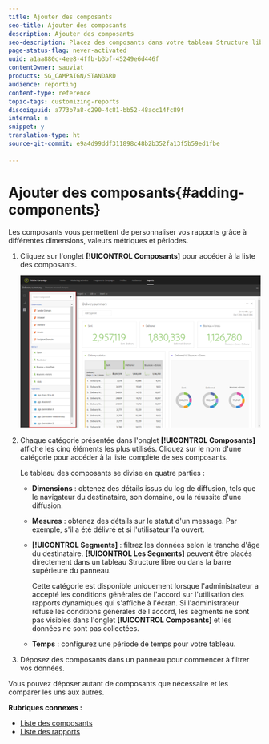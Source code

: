 ```yaml
---
title: Ajouter des composants
seo-title: Ajouter des composants
description: Ajouter des composants
seo-description: Placez des composants dans votre tableau Structure libre afin de commencer à filtrer les données et créer votre rapport.
page-status-flag: never-activated
uuid: a1aa880c-4ee8-4ffb-b3bf-45249e6d446f
contentOwner: sauviat
products: SG_CAMPAIGN/STANDARD
audience: reporting
content-type: reference
topic-tags: customizing-reports
discoiquuid: a773b7a8-c290-4c81-bb52-48acc14fc89f
internal: n
snippet: y
translation-type: ht
source-git-commit: e9a4d99ddf311898c48b2b352fa13f5b59ed1fbe

---
```



# Ajouter des composants{#adding-components}

Les composants vous permettent de personnaliser vos rapports grâce à différentes dimensions, valeurs métriques et périodes.

1. Cliquez sur l'onglet **[!UICONTROL Composants]** pour accéder à la liste des composants.

   ![](assets/dynamic_report_components.png)

1. Chaque catégorie présentée dans l'onglet **[!UICONTROL Composants]** affiche les cinq éléments les plus utilisés. Cliquez sur le nom d'une catégorie pour accéder à la liste complète de ses composants.

   Le tableau des composants se divise en quatre parties :

   * **Dimensions** : obtenez des détails issus du log de diffusion, tels que le navigateur du destinataire, son domaine, ou la réussite d'une diffusion.
   * **Mesures** : obtenez des détails sur le statut d'un message. Par exemple, s'il a été délivré et si l'utilisateur l'a ouvert.
   * **[!UICONTROL Segments]** : filtrez les données selon la tranche d'âge du destinataire. **[!UICONTROL Les Segments]** peuvent être placés directement dans un tableau Structure libre ou dans la barre supérieure du panneau.

      Cette catégorie est disponible uniquement lorsque l'administrateur a accepté les conditions générales de l'accord sur l'utilisation des rapports dynamiques qui s'affiche à l'écran. Si l'administrateur refuse les conditions générales de l'accord, les segments ne sont pas visibles dans l'onglet **[!UICONTROL Composants]** et les données ne sont pas collectées.

   * **Temps** : configurez une période de temps pour votre tableau.

1. Déposez des composants dans un panneau pour commencer à filtrer vos données.

Vous pouvez déposer autant de composants que nécessaire et les comparer les uns aux autres.

**Rubriques connexes :**

* [Liste des composants](../../reporting/using/list-of-components-.md)
* [Liste des rapports](../../reporting/using/defining-the-report-period.md)

